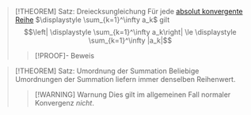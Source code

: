 > [!THEOREM] Satz: Dreiecksungleichung
> Für jede [absolut konvergente](Absolute%20Konvergenz.md) [Reihe](../Reihe.md) $\displaystyle \sum_{k=1}^\infty a_k$ gilt
> $$\left| \displaystyle \sum_{k=1}^\infty a_k\right| \le \displaystyle \sum_{k=1}^\infty |a_k|$$
> > [!PROOF]- Beweis

> [!THEOREM] Satz: Umordnung der Summation
> Beliebige Umordnungen der Summation liefern immer denselben Reihenwert.
> > [!WARNING] Warnung
> > Dies gilt im allgemeinen Fall normaler Konvergenz *nicht*.